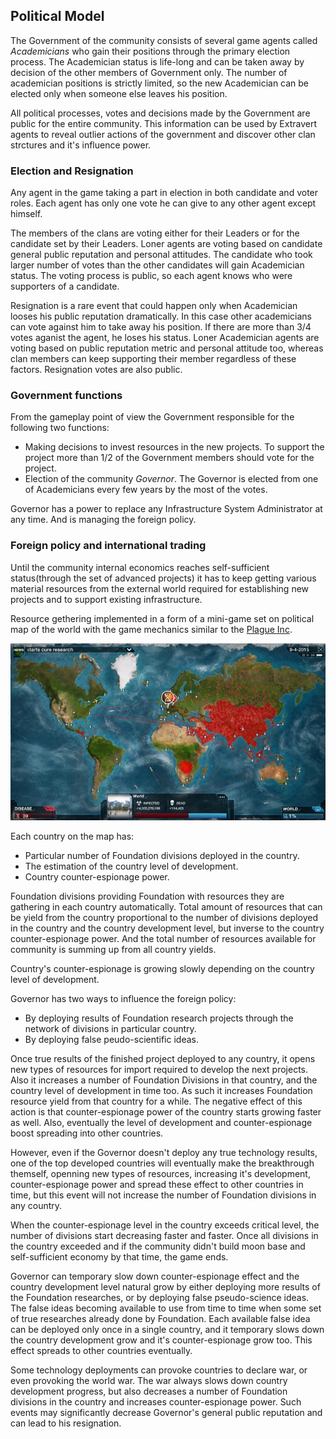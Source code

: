 ## Political Model

The Government of the community consists of several game agents called *Academicians* who gain their positions through the primary election process. The Academician status is life-long and can be taken away by decision of the other members of Government only. The number of academician positions is strictly limited, so the new Academician can be elected only when someone else leaves his position.

All political processes, votes and decisions made by the Government are public for the entire community. This information can be used by Extravert agents to reveal outlier actions of the government and discover other clan strctures and it's influence power.

### Election and Resignation

Any agent in the game taking a part in election in both candidate and voter roles. Each agent has only one vote he can give to any other agent except himself.

The members of the clans are voting either for their Leaders or for the candidate set by their Leaders. Loner agents are voting based on candidate general public reputation and personal attitudes. The candidate who took larger number of votes than the other candidates will gain Academician status. The voting process is public, so each agent knows who were supporters of a candidate.

Resignation is a rare event that could happen only when Academician looses his public reputation dramatically. In this case other academicians can vote against him to take away his position. If there are more than 3/4 votes aganist the agent, he loses his status. Loner Academician agents are voting based on public reputation metric and personal attitude too, whereas clan members can keep supporting their member regardless of these factors. Resignation votes are also public.

### Government functions

From the gameplay point of view the Government responsible for the following two functions:
  - Making decisions to invest resources in the new projects. To support the project more than 1/2 of the Government members should vote for the project.
  - Election of the community *Governor*. The Governor is elected from one of Academicians every few years by the most of the votes.

Governor has a power to replace any Infrastructure System Administrator at any time. And is managing the foreign policy.

### Foreign policy and international trading

Until the community internal economics reaches self-sufficient status(through the set of advanced projects) it has to keep getting various material resources from the external world required for establishing new projects and to support existing infrastructure.

Resource gethering implemented in a form of a mini-game set on political map of the world with the game mechanics similar to the [Plague Inc](https://store.steampowered.com/app/246620/Plague_Inc_Evolved/).

![Plague Inc illustration](../../images/plague-inc.jpg)

Each country on the map has:
  - Particular number of Foundation divisions deployed in the country.
  - The estimation of the country level of development.
  - Country counter-espionage power.

Foundation divisions providing Foundation with resources they are gathering in each country automatically. Total amount of resources that can be yield from the country proportional to the number of divisions deployed in the country and the country development level, but inverse to the country counter-espionage power. And the total number of resources available for community is summing up from all country yields.

Country's counter-espionage is growing slowly depending on the country level of development.

Governor has two ways to influence the foreign policy:
  - By deploying results of Foundation research projects through the network of divisions in particular country.
  - By deploying false peudo-scientific ideas.

Once true results of the finished project deployed to any country, it opens new types of resources for import required to develop the next projects. Also it increases a number of Foundation Divisions in that country, and the country level of development in time too. As such it increases Foundation resource yield from that country for a while. The negative effect of this action is that counter-espionage power of the country starts growing faster as well. Also, eventually the level of development and counter-espionage boost spreading into other countries.

However, even if the Governor doesn't deploy any true technology results, one of the top developed countries will eventually make the breakthrough themself, openning new types of resources, increasing it's development, counter-espionage power and spread these effect to other countries in time, but this event will not increase the number of Foundation divisions in any country.

When the counter-espionage level in the country exceeds critical level, the number of divisions start decreasing faster and faster. Once all divisions in the country exceeded and if the community didn't build moon base and self-sufficient economy by that time, the game ends.

Governor can temporary slow down counter-espionage effect and the country development level natural grow by either deploying more results of the Foundation researches, or by deploying false pseudo-science ideas. The false ideas becoming available to use from time to time when some set of true researches already done by Foundation. Each available false idea can be deployed only once in a single country, and it temporary slows down the country development grow and it's counter-espionage grow too. This effect spreads to other countries eventually.

Some technology deployments can provoke countries to declare war, or even provoking the world war. The war always slows down country development progress, but also decreases a number of Foundation divisions in the country and increases counter-espionage power. Such events may significantly decrease Governor's general public reputation and can lead to his resignation.
